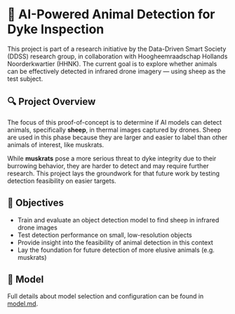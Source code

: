 # 🐑 AI-Powered Animal Detection for Dyke Inspection

This project is part of a research initiative by the Data-Driven Smart Society (DDSS) research group, in collaboration with Hoogheemraadschap Hollands Noorderkwartier (HHNK). The current goal is to explore whether animals can be effectively detected in infrared drone imagery — using sheep as the test subject.

## 🔍 Project Overview

The focus of this proof-of-concept is to determine if AI models can detect animals, specifically **sheep**, in thermal images captured by drones. Sheep are used in this phase because they are larger and easier to label than other animals of interest, like muskrats. 

While **muskrats** pose a more serious threat to dyke integrity due to their burrowing behavior, they are harder to detect and may require further research. This project lays the groundwork for that future work by testing detection feasibility on easier targets.

## 🎯 Objectives

- Train and evaluate an object detection model to find sheep in infrared drone images
- Test detection performance on small, low-resolution objects
- Provide insight into the feasibility of animal detection in this context
- Lay the foundation for future detection of more elusive animals (e.g. muskrats)

## 🧠 Model
Full details about model selection and configuration can be found in [model.md](./MODEL.md).

